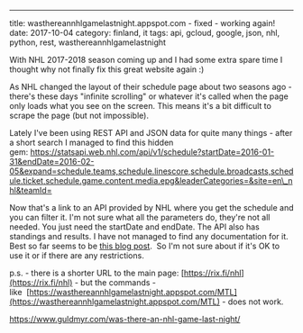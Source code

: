 ---
title: wasthereannhlgamelastnight.appspot.com - fixed - working again!
date: 2017-10-04
category: finland, it
tags: api, gcloud, google, json, nhl, python, rest, wasthereannhlgamelastnight

With NHL 2017-2018 season coming up and I had some extra spare time I thought why not finally fix this great website again :)

As NHL changed the layout of their schedule page about two seasons ago - there's these days "infinite scrolling" or whatever it's called when the page only loads what you see on the screen. This means it's a bit difficult to scrape the page (but not impossible).

Lately I've been using REST API and JSON data for quite many things - after a short search I managed to find this hidden gem: <https://statsapi.web.nhl.com/api/v1/schedule?startDate=2016-01-31&endDate=2016-02-05&expand=schedule.teams,schedule.linescore,schedule.broadcasts,schedule.ticket,schedule.game.content.media.epg&leaderCategories=&site=en\_nhl&teamId=>

Now that's a link to an API provided by NHL where you get the schedule and you can filter it. I'm not sure what all the parameters do, they're not all needed. You just need the startDate and endDate. The API also has standings and results. I have not managed to find any documentation for it. Best so far seems to be [this blog post](https://www.kevinsidwar.com/iot/2017/7/1/the-undocumented-nhl-stats-api).  So I'm not sure about if it's OK to use it or if there are any restrictions.

p.s. - there is a shorter URL to the main page: [https://rix.fi/nhl](https://rix.fi/nhl) - but the commands - like  [https://wasthereannhlgamelastnight.appspot.com/MTL](https://wasthereannhlgamelastnight.appspot.com/MTL) \- does not work.

<https://www.guldmyr.com/was-there-an-nhl-game-last-night/>
